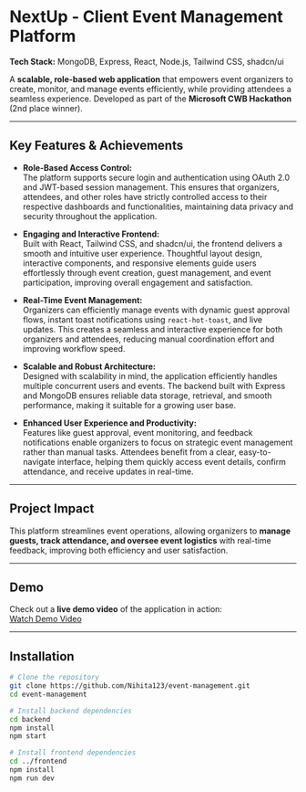 # NextUp - Client Event Management Platform 

**Tech Stack:** MongoDB, Express, React, Node.js, Tailwind CSS, shadcn/ui

A **scalable, role-based web application** that empowers event organizers to create, monitor, and manage events efficiently, while providing attendees a seamless experience. Developed as part of the **Microsoft CWB Hackathon** (2nd place winner).

---

## Key Features & Achievements

- **Role-Based Access Control:**  
  The platform supports secure login and authentication using OAuth 2.0 and JWT-based session management. This ensures that organizers, attendees, and other roles have strictly controlled access to their respective dashboards and functionalities, maintaining data privacy and security throughout the application.

- **Engaging and Interactive Frontend:**  
  Built with React, Tailwind CSS, and shadcn/ui, the frontend delivers a smooth and intuitive user experience. Thoughtful layout design, interactive components, and responsive elements guide users effortlessly through event creation, guest management, and event participation, improving overall engagement and satisfaction.

- **Real-Time Event Management:**  
  Organizers can efficiently manage events with dynamic guest approval flows, instant toast notifications using `react-hot-toast`, and live updates. This creates a seamless and interactive experience for both organizers and attendees, reducing manual coordination effort and improving workflow speed.

- **Scalable and Robust Architecture:**  
  Designed with scalability in mind, the application efficiently handles multiple concurrent users and events. The backend built with Express and MongoDB ensures reliable data storage, retrieval, and smooth performance, making it suitable for a growing user base.

- **Enhanced User Experience and Productivity:**  
  Features like guest approval, event monitoring, and feedback notifications enable organizers to focus on strategic event management rather than manual tasks. Attendees benefit from a clear, easy-to-navigate interface, helping them quickly access event details, confirm attendance, and receive updates in real-time.

---

## Project Impact

This platform streamlines event operations, allowing organizers to **manage guests, track attendance, and oversee event logistics** with real-time feedback, improving both efficiency and user satisfaction.

---

## Demo

Check out a **live demo video** of the application in action:  
[Watch Demo Video](https://youtu.be/bO2avKzJPGM)


---

## Installation

```bash
# Clone the repository
git clone https://github.com/Nihita123/event-management.git
cd event-management

# Install backend dependencies
cd backend
npm install
npm start

# Install frontend dependencies
cd ../frontend
npm install
npm run dev
